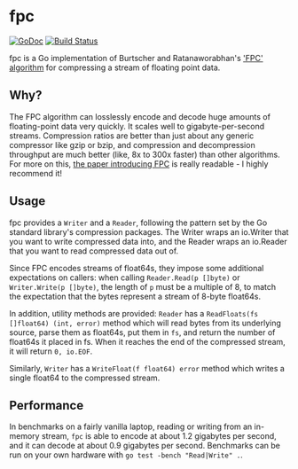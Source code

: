 # fpc #

[![GoDoc](http://godoc.org/github.com/spenczar/fpc?status.svg)](http://godoc.org/github.com/spenczar/fpc) [![Build Status](https://travis-ci.org/spenczar/fpc.svg)](https://travis-ci.org/spenczar/fpc)

fpc is a Go implementation of Burtscher and Ratanaworabhan's ['FPC' algorithm](http://cs.txstate.edu/~burtscher/research/FPC/) for compressing a stream of floating point data.

## Why? ##

The FPC algorithm can losslessly encode and decode huge amounts of
floating-point data very quickly. It scales well to
gigabyte-per-second streams. Compression ratios are better than just
about any generic compressor like gzip or bzip, and compression and
decompression throughput are much better (like, 8x to 300x faster)
than other algorithms. For more on this,
[the paper introducing FPC](http://cs.txstate.edu/~burtscher/papers/dcc07a.pdf)
is really readable - I highly recommend it!

## Usage ##

fpc provides a `Writer` and a `Reader`, following the pattern set by
the Go standard library's compression packages. The Writer wraps an
io.Writer that you want to write compressed data into, and the Reader
wraps an io.Reader that you want to read compressed data out of.

Since FPC encodes streams of float64s, they impose some additional
expectations on callers: when calling `Reader.Read(p []byte)` or
`Writer.Write(p []byte)`, the length of `p` must be a multiple of 8,
to match the expectation that the bytes represent a stream of 8-byte
float64s.

In addition, utility methods are provided: `Reader` has a
`ReadFloats(fs []float64) (int, error)` method which will read bytes
from its underlying source, parse them as float64s, put them in `fs`,
and return the number of float64s it placed in fs. When it reaches the
end of the compressed stream, it will return `0, io.EOF`.

Similarly, `Writer` has a `WriteFloat(f float64) error` method which
writes a single float64 to the compressed stream.

## Performance ##

In benchmarks on a fairly vanilla laptop, reading or writing from an
in-memory stream, `fpc` is able to encode at about 1.2 gigabytes per
second, and it can decode at about 0.9 gigabytes per
second. Benchmarks can be run on your own hardware with `go test
-bench "Read|Write" .`.
